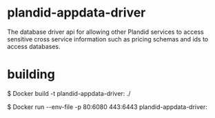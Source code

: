 # plandid-appdata-driver
The database driver api for allowing other Plandid services to access sensitive cross service information such as pricing schemas and ids to access databases.

# building
$ Docker build -t plandid-appdata-driver:<version> ./

$ Docker run --env-file <envfile> -p 80:6080 443:6443 plandid-appdata-driver:<version>